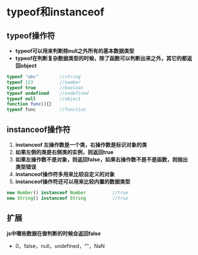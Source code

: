 # typeof和instanceof

## typeof操作符

- **typeof可以用来判断除null之外所有的基本数据类型**
- **typeof在判断复杂数据类型的时候，除了函数可以判断出来之外，其它的都返回object**

~~~js
typeof "abc"		//string
typeof 123			//number
typeof true			//boolean
typeof undefined	//undefined
typeof null			//object
function func(){}
typeof func			//function
~~~



## instanceof操作符

1. **instanceof 左操作数是一个类，右操作数是标识对象的类**
2. **如果左侧的类是右侧类的实例，则返回true**
3. **如果左操作数不是对象，则返回false，如果右操作数不是不是函数，则抛出类型错误**
4. **instanceof操作符多用来比较自定义的对象**
5. **instanceof操作符还可以用来比较内置的数据类型**

~~~js
new Number() instanceof Number			//true
new String() instanceof String			//true
~~~





## 扩展

**js中哪些数据在做判断的时候会返回false**

- 0，false，null，undefined，“”，NaN